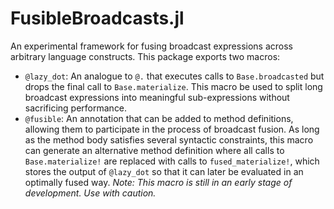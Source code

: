 #  FusibleBroadcasts.jl

An experimental framework for fusing broadcast expressions across arbitrary language constructs. This package exports two macros:
- `@lazy_dot`: An analogue to `@.` that executes calls to `Base.broadcasted` but drops the final call to `Base.materialize`. This macro be used to split long broadcast expressions into meaningful sub-expressions without sacrificing performance.
- `@fusible`: An annotation that can be added to method definitions, allowing them to participate in the process of broadcast fusion. As long as the method body satisfies several syntactic constraints, this macro can generate an alternative method definition where all calls to `Base.materialize!` are replaced with calls to `fused_materialize!`, which stores the output of `@lazy_dot` so that it can later be evaluated in an optimally fused way. *Note: This macro is still in an early stage of development. Use with caution.*
